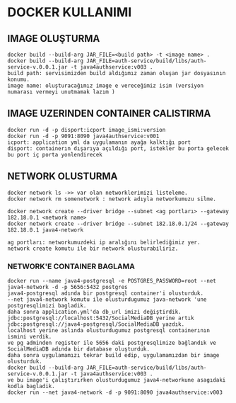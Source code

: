# DOCKER KULLANIMI

## IMAGE OLUŞTURMA
    docker build --build-arg JAR_FILE=<build path> -t <image name> .
    docker build --build-arg JAR_FILE=auth-service/build/libs/auth-service-v.0.0.1.jar -t java4authservice:v003 .
    build path: servisimizden build aldığımız zaman oluşan jar dosyasının konumu.
    image name: oluşturacağımız image e vereceğimiz isim (versiyon numarası vermeyi unutmamak lazım )

## IMAGE UZERINDEN CONTAINER CALISTIRMA
    docker run -d -p disport:icport image_ismi:version
    docker run -d -p 9091:8090 java4authservice:v001
    icport: application yml da uygulamanın ayağa kalktığı port
    disport: containerın dışarıya açıldığı port, istekler bu porta gelecek bu port iç porta yonlendirecek

## NETWORK OLUSTURMA
    docker network ls ->> var olan networklerimizi listeleme.
    docker network rm somenetwork : network adıyla networkumuzu silme.

    docker network create --driver bridge --subnet <ag portları> --gateway 182.18.0.1 <network name>
    docker network create --driver bridge --subnet 182.18.0.1/24 --gateway 182.18.0.1 java4-network

    ag portları: networkumuzdeki ip aralığını belirlediğimiz yer.
    network create komutu ile bir network olusturabiliriz.

### NETWORK'E CONTAINER BAGLAMA 
    docker run --name java4-postgresql -e POSTGRES_PASSWORD=root --net java4-network -d -p 5656:5432 postgres
    java4-postgresql adında bir postgresql container'i olusturduk.
    --net java4-network komutu ile olusturdugumuz java-network 'une postgresqlimizi bagladik.
    daha sonra application.yml'da db_url imizi değiştirdik. 
    jdbc:postgresql://localhost:5432/SocialMediaDB yerine artık
    jdbc:postgresql://java4-postgresql/SocialMediaDB yazdık.
    localhost yerine aslında olusturdugumuz postgresql containerının ismini verdik.
    ve pg adminden register ile 5656 daki postgresqlimize bağlandık ve SocialMediaDB adında bir database oluşturduk.
    daha sonra uygulamamızı tekrar build edip, uygulamamızdan bir image olusturduk.
    docker build --build-arg JAR_FILE=auth-service/build/libs/auth-service-v.0.0.1.jar -t java4authservice:v003 .
    ve bu image'i çalıştırırken olusturdugumuz java4-networkune asagıdaki kodla bagladik.
    docker run --net java4-network -d -p 9091:8090 java4authservice:v003






    